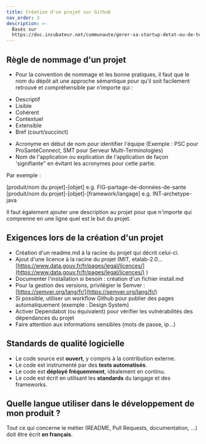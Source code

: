 ```yaml
---
title: Création d'un projet sur Github
nav_order: 3
description: >-
  Basés sur
  https://doc.incubateur.net/communaute/gerer-sa-startup-detat-ou-de-territoires-au-quotidien/je-fais-des-choix-technologique/standards-de-qualite-beta.gouv.fr
---
```


## Règle de nommage d'un projet 
 - Pour la convention de nommage et les bonne pratiques, il faut que le nom du dépôt ait une approche sémantique pour qu’il soit facilement retrouvé et compréhensible par n’importe qui : 
* Descriptif 
* Lisible
* Cohérent
* Contextuel
* Extensible
* Bref (court/succinct)

 - Acronyme en début de nom pour identifier l'équipe (Exemple : PSC pour ProSantéConnect, SMT pour Serveur Multi-Terminologies)
 - Nom de l'application ou explication de l'application de façon 'signifiante" en évitant les acronymes pour cette partie.

Par exemple :

[produit/nom du projet]-[objet] e.g. FIG-partage-de-données-de-sante      
[produit/nom du projet]-[objet]-[framework/langage] e.g. INT-archetype-java   

Il faut également ajouter une description au projet pour que n'importe qui comprenne en une ligne quel est le but du projet.

## Exigences lors de la création d'un projet
- Création d'un readme.md à la racine du projet qui décrit celui-ci.
- Ajout d'une licence à la racine du projet (MIT, etalab-2.0... [https://www.data.gouv.fr/fr/pages/legal/licences/](https://www.data.gouv.fr/fr/pages/legal/licences/) )
- Documenter l'installation si besoin : création d'un fichier install.md
- Pour la gestion des versions, privilégier le Semver : [https://semver.org/lang/fr/](https://semver.org/lang/fr/) 
- Si possible, utiliser un workflow Github pour publier des pages automatiquement (exemple : Design System)
- Activer Dependabot (ou équivalent) pour vérifier les vulnérabilités des dépendances du projet
- Faire attention aux informations sensibles (mots de passe, ip...)

## Standards de qualité logicielle 

* Le code source est **ouvert**, y compris à la contribution externe.
* Le code est instrumenté par des **tests automatisés**.
* Le code est **déployé fréquemment**, idéalement en continu.
* Le code est écrit en utilisant les **standards** du langage et des frameworks.

## Quelle langue utiliser dans le développement de mon produit ?

Tout ce qui concerne le métier (README, Pull Requests, documentation, ...) doit être écrit **en français**.
